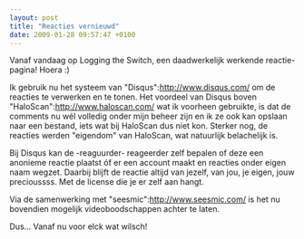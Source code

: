 ```yaml
---
layout: post
title: "Reacties vernieuwd"
date: 2009-01-28 09:57:47 +0100
---
```

Vanaf vandaag op Logging the Switch, een daadwerkelijk werkende
reactie-pagina! Hoera :)

Ik gebruik nu het systeem van "Disqus":http://www.disqus.com/ om de reacties
te verwerken en te tonen. Het voordeel van Disqus boven
"HaloScan":http://www.haloscan.com/ wat ik voorheen gebruikte, is dat de
comments nu w&eacute;l volledig onder mijn beheer zijn en ik ze ook kan
opslaan naar een bestand, iets wat bij HaloScan dus niet kon.  Sterker nog,
de reacties werden "eigendom" van HaloScan, wat natuurlijk belachelijk is.

Bij Disqus kan de -reaguurder- reageerder zelf bepalen of deze een anonieme
reactie plaatst &oacute;f er een account maakt en reacties onder eigen naam
wegzet. Daarbij blijft de reactie altijd van jezelf, van jou, je eigen, jouw
precioussss. Met de license die je er zelf aan hangt.

Via de samenwerking met "seesmic":http://www.seesmic.com/ is het nu bovendien
mogelijk videoboodschappen achter te laten.

Dus... Vanaf nu voor elck wat wilsch!
